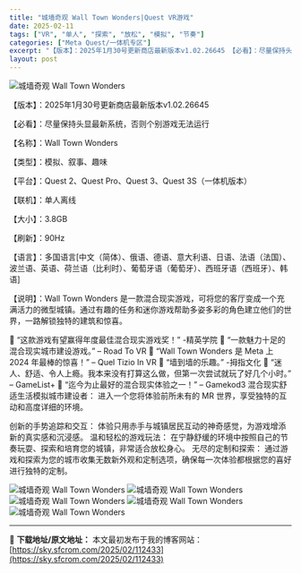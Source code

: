 ```yaml
---
title: "城墙奇观 Wall Town Wonders|Quest VR游戏"
date: 2025-02-11
tags: ["VR", "单人", "探索", "放松", "模拟", "节奏"]
categories: ["Meta Quest/一体机专区"]
excerpt: "【版本】：2025年1月30号更新商店最新版本v1.02.26645 【必看】：尽量保持头显最新系统，否则个别游戏无法运行 【名称】：Wall Town Wonders 【类型】：模拟、叙事、趣味 【平台】：Quest 2、Quest Pro、Quest 3、Quest 3S（一体机版本） 【联机】&hellip;"
layout: post
---
```


<img title="OIP-1222.webp" src="https://sky.sfcrom.com/wp-content/uploads/2025/02/20250211_67ab187f15e51.webp" alt="城墙奇观 Wall Town Wonders" />

【版本】：2025年1月30号更新商店最新版本v1.02.26645

【必看】：尽量保持头显最新系统，否则个别游戏无法运行

【名称】：Wall Town Wonders

【类型】：模拟、叙事、趣味

【平台】：Quest 2、Quest Pro、Quest 3、Quest 3S（一体机版本）

【联机】：单人离线

【大小】：3.8GB

【刷新】：90Hz

【语言】：多国语言[中文（简体）、俄语、德语、意大利语、日语、法语（法国）、波兰语、英语、荷兰语（比利时）、葡萄牙语（葡萄牙）、西班牙语（西班牙）、韩语]

【说明】：Wall Town Wonders 是一款混合现实游戏，可将您的客厅变成一个充满活力的微型城镇。通过有趣的任务和迷你游戏帮助多姿多彩的角色建立他们的世界，一路解锁独特的建筑和惊喜。

💬 “这款游戏有望赢得年度最佳混合现实游戏奖！” -精英学院
💬 “一款魅力十足的混合现实城市建设游戏。” – Road To VR
💬 “Wall Town Wonders 是 Meta 上 2024 年最棒的惊喜！” – Quel Tizio In VR
💬 “墙到墙的乐趣。” -拇指文化
💬 “迷人、舒适、令人上瘾。我本来没有打算这么做，但第一次尝试就玩了好几个小时。” – GameList+
💬 “迄今为止最好的混合现实体验之一！” – Gamekod3
混合现实舒适生活模拟城市建设者：
进入一个您将体验前所未有的 MR 世界，享受独特的互动和高度详细的环境。

创新的手势追踪和交互：
体验只用赤手与城镇居民互动的神奇感觉，为游戏增添新的真实感和沉浸感。
温和轻松的游戏玩法：
在宁静舒缓的环境中按照自己的节奏玩耍、探索和培育您的城镇，非常适合放松身心。
无尽的定制和探索：
通过游戏和探索为您的城市收集无数新外观和定制选项，确保每一次体验都根据您的喜好进行独特的定制。

<img title="QQ截图20241127181730.webp" src="https://sky.sfcrom.com/wp-content/uploads/2025/02/20250211_67ab18801451c.webp" alt="城墙奇观 Wall Town Wonders" />
<img title="QQ截图20241127181737.webp" src="https://sky.sfcrom.com/wp-content/uploads/2025/02/20250211_67ab18810fa92.webp" alt="城墙奇观 Wall Town Wonders" />
<img title="QQ截图20241127181744.webp" src="https://sky.sfcrom.com/wp-content/uploads/2025/02/20250211_67ab1882259dd.webp" alt="城墙奇观 Wall Town Wonders" />
<img title="QQ截图20241127181752.webp" src="https://sky.sfcrom.com/wp-content/uploads/2025/02/20250211_67ab1883117d8.webp" alt="城墙奇观 Wall Town Wonders" />
<img title="QQ截图20241127181759.webp" src="https://sky.sfcrom.com/wp-content/uploads/2025/02/20250211_67ab1884188d0.webp" alt="城墙奇观 Wall Town Wonders" />

---
📖 **下载地址/原文地址：** 本文最初发布于我的博客网站：[https://sky.sfcrom.com/2025/02/112433](https://sky.sfcrom.com/2025/02/112433)
